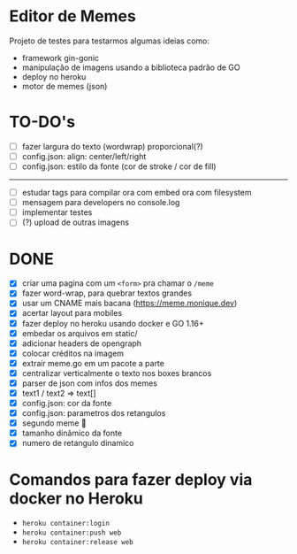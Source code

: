 # Editor de Memes

Projeto de testes para testarmos algumas ideias como:

- framework gin-gonic
- manipulação de imagens usando a biblioteca padrão de GO
- deploy no heroku
- motor de memes (json)

# TO-DO's

* [ ] fazer largura do texto (wordwrap) proporcional(?)
* [ ] config.json: align: center/left/right
* [ ] config.json: estilo da fonte (cor de stroke / cor de fill)
---
* [ ] estudar tags para compilar ora com embed ora com filesystem
* [ ] mensagem para developers no console.log
* [ ] implementar testes
* [ ] (?) upload de outras imagens

# DONE

* [x] criar uma pagina com um `<form>` pra chamar o `/meme`
* [x] fazer word-wrap, para quebrar textos grandes
* [x] usar um CNAME mais bacana (https://meme.monique.dev)
* [x] acertar layout para mobiles
* [x] fazer deploy no heroku usando docker e GO 1.16+
* [x] embedar os arquivos em static/
* [x] adicionar headers de opengraph
* [x] colocar créditos na imagem
* [x] extrair meme.go em um pacote a parte
* [x] centralizar verticalmente o texto nos boxes brancos
* [x] parser de json com infos dos memes
* [x] text1 / text2 => text[]
* [x] config.json: cor da fonte
* [x] config.json: parametros dos retangulos
* [x] segundo meme 🙏
* [x] tamanho dinâmico da fonte
* [x] numero de retangulo dinamico

# Comandos para fazer deploy via docker no Heroku

* `heroku container:login`
* `heroku container:push web`
* `heroku container:release web`

